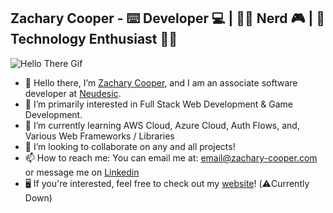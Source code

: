 ## Zachary Cooper - ⌨️ Developer 💻 | 🦸‍♂️ Nerd 🎮 | 💾 Technology Enthusiast 👨‍💻
![Hello There Gif](https://media.giphy.com/media/Nx0rz3jtxtEre/giphy.gif)
- 👋 Hello there, I’m [Zachary Cooper](https://www.linkedin.com/in/zachary-cooper-92b2a5159/), and I am an associate software developer at [Neudesic](https://www.neudesic.com/).
- 💖 I’m primarily interested in Full Stack Web Development & Game Development.
- 📖 I’m currently learning AWS Cloud, Azure Cloud, Auth Flows, and, Various Web Frameworks / Libraries
- 🤝 I’m looking to collaborate on any and all projects!
- 📫 How to reach me: You can email me at: email@zachary-cooper.com or message me on [Linkedin](https://www.linkedin.com/in/zachary-cooper-92b2a5159/)
- 🖥️ If you're interested, feel free to check out my [website](https://zachary-cooper.com)! (⚠️Currently Down)
